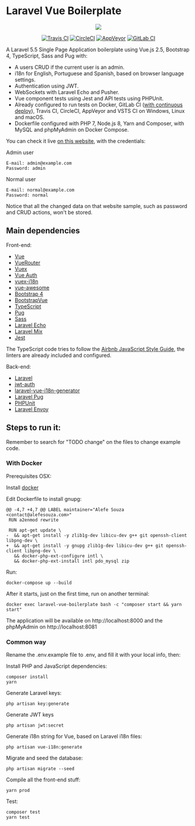 # Laravel Vue Boilerplate

<p align="center">
  <img src="logo.png" />
</p>

<p align="center">
  <a href="https://travis-ci.org/alefesouza/laravel-vue-boilerplate" title="Travis CI"><img src="https://api.travis-ci.org/alefesouza/laravel-vue-boilerplate.svg?branch=master" alt="Travis CI"></a>
  <a href="https://circleci.com/gh/alefesouza/laravel-vue-boilerplate/tree/master" title="CircleCI"><img src="https://circleci.com/gh/alefesouza/laravel-vue-boilerplate/tree/master.svg?style=shield&circle-token=b088c3cc1d77813436cb6b42907edb9f523c1715" alt="CircleCI"></a>
  <a href="https://ci.appveyor.com/project/alefesouza/laravel-vue-boilerplate" title="AppVeyor"><img src="https://ci.appveyor.com/api/projects/status/kx7gfnie0eutvvgy?svg=true" alt="AppVeyor"></a>
  <a href="https://gitlab.com/alefesouza/laravel-vue-boilerplate/pipelines" title="GitLab CI"><img src="https://gitlab.com/alefesouza/laravel-vue-boilerplate/badges/master/build.svg" alt="GitLab CI"></a>
</p>

A Laravel 5.5 Single Page Application boilerplate using Vue.js 2.5, Bootstrap 4, TypeScript, Sass and Pug with:

- A users CRUD if the current user is an admin.
- i18n for English, Portuguese and Spanish, based on browser language settings.
- Authentication using JWT.
- WebSockets with Laravel Echo and Pusher.
- Vue component tests using Jest and API tests using PHPUnit.
- Already configured to run tests on Docker, GitLab CI ([with continuous deploy](./DEPLOY.md)), Travis CI, CircleCI, AppVeyor and VSTS CI on Windows, Linux and macOS.
- Dockerfile configured with PHP 7, Node.js 8, Yarn and Composer, with MySQL and phpMyAdmin on Docker Compose.

You can check it live [on this website](http://lvb.alefe.io), with the credentials:

Admin user

    E-mail: admin@example.com
    Password: admin

Normal user

    E-mail: normal@example.com
    Password: normal

Notice that all the changed data on that website sample, such as password and CRUD actions, won't be stored.

## Main dependencies

Front-end:

- [Vue](https://github.com/vuejs/vue)
- [VueRouter](https://github.com/vuejs/vue-router)
- [Vuex](https://github.com/vuejs/vuex)
- [Vue Auth](https://github.com/websanova/vue-auth)
- [vuex-i18n](https://github.com/dkfbasel/vuex-i18n)
- [vue-awesome](https://github.com/Justineo/vue-awesome)
- [Bootstrap 4](https://github.com/twbs/bootstrap)
- [BootstrapVue](https://github.com/bootstrap-vue/bootstrap-vue)
- [TypeScript](https://github.com/microsoft/typescript)
- [Pug](https://github.com/pugjs/pug)
- [Sass](https://github.com/sass/node-sass)
- [Laravel Echo](https://github.com/laravel/echo)
- [Laravel Mix](https://github.com/JeffreyWay/laravel-mix)
- [Jest](https://github.com/facebook/jest)

The TypeScript code tries to follow the [Airbnb JavaScript Style Guide](https://github.com/airbnb/javascript), the linters are already included and configured.

Back-end:

- [Laravel](https://github.com/laravel/laravel)
- [jwt-auth](https://github.com/tymondesigns/jwt-auth)
- [laravel-vue-i18n-generator](https://github.com/martinlindhe/laravel-vue-i18n-generator)
- [Laravel Pug](https://github.com/bkwld/laravel-pug)
- [PHPUnit](https://github.com/sebastianbergmann/phpunit)
- [Laravel Envoy](https://github.com/laravel/envoy)

## Steps to run it:

Remember to search for "TODO change" on the files to change example code.

### With Docker

Prerequisites OSX:

Install [docker](https://docs.docker.com/docker-for-mac/install/)

Edit Dockerfile to install gnupg:

```
@@ -4,7 +4,7 @@ LABEL maintainer="Alefe Souza <contact@alefesouza.com>"
 RUN a2enmod rewrite

 RUN apt-get update \
-  && apt-get install -y zlib1g-dev libicu-dev g++ git openssh-client libpng-dev \
+  && apt-get install -y gnupg zlib1g-dev libicu-dev g++ git openssh-client libpng-dev \
   && docker-php-ext-configure intl \
   && docker-php-ext-install intl pdo_mysql zip
```

Run:

    docker-compose up --build

After it starts, just on the first time, run on another terminal:

    docker exec laravel-vue-boilerplate bash -c "composer start && yarn start"

The application will be available on http://localhost:8000 and the phpMyAdmin on http://localhost:8081

### Common way

Rename the .env.example file to .env, and fill it with your local info, then:

Install PHP and JavaScript dependencies:

    composer install
    yarn

Generate Laravel keys:

    php artisan key:generate

Generate JWT keys

    php artisan jwt:secret

Generate i18n string for Vue, based on Laravel i18n files:

    php artisan vue-i18n:generate

Migrate and seed the database:

    php artisan migrate --seed

Compile all the front-end stuff:

    yarn prod

Test:

    composer test
    yarn test
